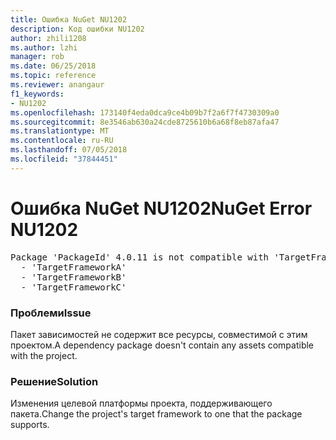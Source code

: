 ```yaml
---
title: Ошибка NuGet NU1202
description: Код ошибки NU1202
author: zhili1208
ms.author: lzhi
manager: rob
ms.date: 06/25/2018
ms.topic: reference
ms.reviewer: anangaur
f1_keywords:
- NU1202
ms.openlocfilehash: 173140f4eda0dca9ce4b09b7f2a6f7f4730309a0
ms.sourcegitcommit: 8e3546ab630a24cde8725610b6a68f8eb87afa47
ms.translationtype: MT
ms.contentlocale: ru-RU
ms.lasthandoff: 07/05/2018
ms.locfileid: "37844451"
---
```

# <a name="nuget-error-nu1202"></a><span data-ttu-id="fa68d-103">Ошибка NuGet NU1202</span><span class="sxs-lookup"><span data-stu-id="fa68d-103">NuGet Error NU1202</span></span>

<pre>Package 'PackageId' 4.0.11 is not compatible with 'TargetFramework'. Package 'PackageId' 4.0.11 supports:<br/>  - 'TargetFrameworkA'<br/>  - 'TargetFrameworkB'<br/>  - 'TargetFrameworkC'</pre>

### <a name="issue"></a><span data-ttu-id="fa68d-104">Проблеми</span><span class="sxs-lookup"><span data-stu-id="fa68d-104">Issue</span></span>
<span data-ttu-id="fa68d-105">Пакет зависимостей не содержит все ресурсы, совместимой с этим проектом.</span><span class="sxs-lookup"><span data-stu-id="fa68d-105">A dependency package doesn't contain any assets compatible with the project.</span></span>

### <a name="solution"></a><span data-ttu-id="fa68d-106">Решение</span><span class="sxs-lookup"><span data-stu-id="fa68d-106">Solution</span></span>
<span data-ttu-id="fa68d-107">Изменения целевой платформы проекта, поддерживающего пакета.</span><span class="sxs-lookup"><span data-stu-id="fa68d-107">Change the project's target framework to one that the package supports.</span></span>